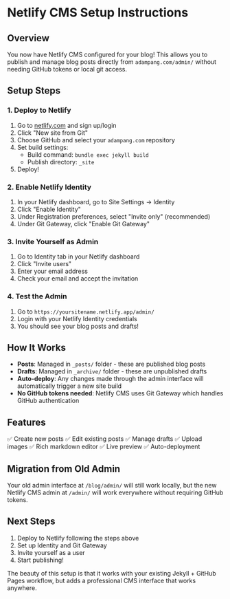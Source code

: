 # Netlify CMS Setup Instructions

## Overview
You now have Netlify CMS configured for your blog! This allows you to publish and manage blog posts directly from `adampang.com/admin/` without needing GitHub tokens or local git access.

## Setup Steps

### 1. Deploy to Netlify
1. Go to [netlify.com](https://netlify.com) and sign up/login
2. Click "New site from Git"
3. Choose GitHub and select your `adampang.com` repository
4. Set build settings:
   - Build command: `bundle exec jekyll build`
   - Publish directory: `_site`
5. Deploy!

### 2. Enable Netlify Identity
1. In your Netlify dashboard, go to Site Settings → Identity
2. Click "Enable Identity"
3. Under Registration preferences, select "Invite only" (recommended)
4. Under Git Gateway, click "Enable Git Gateway"

### 3. Invite Yourself as Admin
1. Go to Identity tab in your Netlify dashboard
2. Click "Invite users"
3. Enter your email address
4. Check your email and accept the invitation

### 4. Test the Admin
1. Go to `https://yoursitename.netlify.app/admin/`
2. Login with your Netlify Identity credentials
3. You should see your blog posts and drafts!

## How It Works

- **Posts**: Managed in `_posts/` folder - these are published blog posts
- **Drafts**: Managed in `_archive/` folder - these are unpublished drafts
- **Auto-deploy**: Any changes made through the admin interface will automatically trigger a new site build
- **No GitHub tokens needed**: Netlify CMS uses Git Gateway which handles GitHub authentication

## Features

✅ Create new posts
✅ Edit existing posts
✅ Manage drafts
✅ Upload images
✅ Rich markdown editor
✅ Live preview
✅ Auto-deployment

## Migration from Old Admin

Your old admin interface at `/blog/admin/` will still work locally, but the new Netlify CMS admin at `/admin/` will work everywhere without requiring GitHub tokens.

## Next Steps

1. Deploy to Netlify following the steps above
2. Set up Identity and Git Gateway
3. Invite yourself as a user
4. Start publishing!

The beauty of this setup is that it works with your existing Jekyll + GitHub Pages workflow, but adds a professional CMS interface that works anywhere.